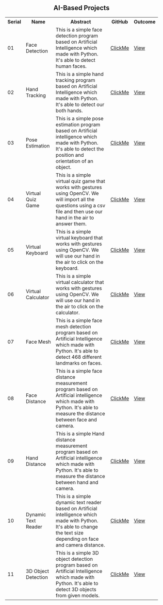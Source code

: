 <h2 align="center">AI-Based Projects</h2>

<table>
  <tr>
    <th>Serial</th>
    <th>Name</th>
    <th>Abstract</th>
    <th>GitHub</th>
    <th>Outcome</th>
  </tr>
  <tr>
    <td>01</td>
    <td>Face Detection</td>
    <td>This is a simple face detection program based on Artificial Intelligence which made with Python. It's able to detect human faces.</td>
    <td><a href="https://github.com/mdrakibulislam-zero/AIFaceDetection">ClickMe</a></td>
    <td><a href="#">View</a></td>
  </tr>
  <tr>
    <td>02</td>
    <td>Hand Tracking</td>
    <td>This is a simple hand tracking program based on Artificial Intelligence which made with Python. It's able to detect our both hands.</td>
    <td><a href="https://github.com/mdrakibulislam-zero/AIHandTracking">ClickMe</a></td>
    <td><a href="#">View</a></td>
  </tr>
  <tr>
    <td>03</td>
    <td>Pose Estimation</td>
    <td>This is a simple pose estimation program based on Artificial intelligence which made with Python. It's able to detect the position and orientation of an object.</td>
    <td><a href="https://github.com/mdrakibulislam-zero/AIPoseEstimation">ClickMe</a></td>
    <td><a href="#">View</a></td>
  </tr>
  <tr>
    <td>04</td>
    <td>Virtual Quiz Game</td>
    <td>This is a simple virtual quiz game that works with gestures using OpenCV. We will import all the questions using a csv file and then use our hand in the air to answer them.</td>
    <td><a href="https://github.com/mdrakibulislam-zero/AIVirtualQuizGame">ClickMe</a></td>
    <td><a href="#">View</a></td>
  </tr>
  <tr>
    <td>05</td>
    <td>Virtual Keyboard</td>
    <td>This is a simple virtual keyboard that works with gestures using OpenCV. We will use our hand in the air to click on the keyboard.</td>
    <td><a href="https://github.com/mdrakibulislam-zero/AIVirtualKeyboard">ClickMe</a></td>
    <td><a href="#">View</a></td>
  </tr>
  <tr>
    <td>06</td>
    <td>Virtual Calculator</td>
    <td>This is a simple virtual calculator that works with gestures using OpenCV. We will use our hand in the air to click on the calculator.</td>
    <td><a href="https://github.com/mdrakibulislam-zero/AIVirtualCalculator">ClickMe</a></td>
    <td><a href="#">View</a></td>
  </tr>
  <tr>
    <td>07</td>
    <td>Face Mesh</td>
    <td>This is a simple face mesh detection program based on Artificial Intelligence which made with Python. It's able to detect 468 different landmarks on faces.</td>
    <td><a href="https://github.com/mdrakibulislam-zero/AIFaceMesh">ClickMe</a></td>
    <td><a href="#">View</a></td>
  </tr>
  <tr>
    <td>08</td>
    <td>Face Distance</td>
    <td>This is a simple face distance measurement program based on Artificial intelligence which made with Python. It's able to measure the distance between face and camera.</td>
    <td><a href="https://github.com/mdrakibulislam-zero/AIFaceDistance">ClickMe</a></td>
    <td><a href="#">View</a></td>
  </tr>
  <tr>
    <td>09</td>
    <td>Hand Distance</td>
    <td>This is a simple Hand distance measurement program based on Artificial intelligence which made with Python. It's able to measure the distance between hand and camera.</td>
    <td><a href="https://github.com/mdrakibulislam-zero/AIHandDistance">ClickMe</a></td>
    <td><a href="#">View</a></td>
  </tr>
  <tr>
    <td>10</td>
    <td>Dynamic Text Reader</td>
    <td>This is a simple dynamic text reader based on Artificial intelligence which made with Python. It's able to change the text size depending on face and camera distance.</td>
    <td><a href="https://github.com/mdrakibulislam-zero/AIDynamicTextReader">ClickMe</a></td>
    <td><a href="#">View</a></td>
  </tr>
  <tr>
    <td>11</td>
    <td>3D Object Detection</td>
    <td>This is a simple 3D object detection program based on Artificial Intelligence which made with Python. It's able to detect 3D objects from given models.</td>
    <td><a href="https://github.com/mdrakibulislam-zero/AI3DObjectDetection">ClickMe</a></td>
    <td><a href="#">View</a></td>
  </tr>
</table>
